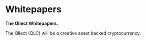 Whitepapers
===========

**The Qllect Whitepapers.**

The Qllect (QLC) will be a creative asset backed cryptocurrency.

